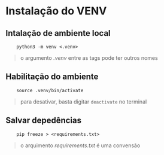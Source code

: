 # Instalação do VENV

## Intalação de ambiente local
```shell
    python3 -m venv <.venv>
```
> o argumento _.venv_ entre as tags pode ter outros nomes

## Habilitação do ambiente 
```shell
    source .venv/bin/activate
```
> para desativar, basta digitar `deactivate` no terminal

## Salvar depedências
```shell
    pip freeze > <requirements.txt>
```
>o arquimento _requirements.txt_ é uma convensão